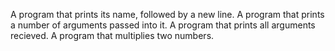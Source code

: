 A program that prints its name, followed by a new line.
A program that prints a number of arguments passed into it.
A program that prints all arguments recieved.
A program that multiplies two numbers.
